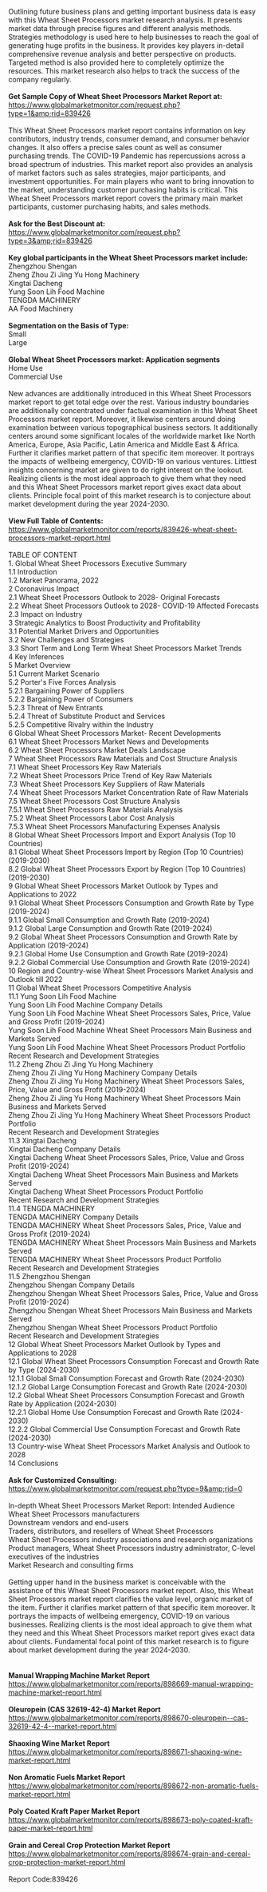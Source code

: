 Outlining future business plans and getting important business data is easy with this Wheat Sheet Processors market research analysis. It presents market data through precise figures and different analysis methods. Strategies methodology is used here to help businesses to reach the goal of generating huge profits in the business. It provides key players in-detail comprehensive revenue analysis and better perspective on products. Targeted method is also provided here to completely optimize the resources. This market research also helps to track the success of the company regularly. <br /><br /><strong>Get Sample Copy of Wheat Sheet Processors Market Report at:</strong><br /><a href="https://www.globalmarketmonitor.com/request.php?type=1&amp;rid=839426">https://www.globalmarketmonitor.com/request.php?type=1&amp;rid=839426</a><br /><br />This Wheat Sheet Processors market report contains information on key contributors, industry trends, consumer demand, and consumer behavior changes. It also offers a precise sales count as well as consumer purchasing trends. The COVID-19 Pandemic has repercussions across a broad spectrum of industries. This market report also provides an analysis of market factors such as sales strategies, major participants, and investment opportunities. For main players who want to bring innovation to the market, understanding customer purchasing habits is critical. This Wheat Sheet Processors market report covers the primary main market participants, customer purchasing habits, and sales methods. <br /><br /><strong>Ask for the Best Discount at:</strong><br /><a href="https://www.globalmarketmonitor.com/request.php?type=3&amp;rid=839426">https://www.globalmarketmonitor.com/request.php?type=3&amp;rid=839426</a><br /><br /><strong>Key global participants in the Wheat Sheet Processors market include:</strong><br /> Zhengzhou Shengan <br />Zheng Zhou Zi Jing Yu Hong Machinery <br />Xingtai Dacheng <br />Yung Soon Lih Food Machine <br />TENGDA MACHINERY <br />AA Food Machinery <br /><br /><strong>Segmentation on the Basis of Type:</strong><br />Small <br />Large <br /><br /><strong>Global Wheat Sheet Processors market: Application segments</strong><br />Home Use <br />Commercial Use <br /><br />New advances are additionally introduced in this Wheat Sheet Processors market report to get total edge over the rest. Various industry boundaries are additionally concentrated under factual examination in this Wheat Sheet Processors market report. Moreover, it likewise centers around doing examination between various topographical business sectors. It additionally centers around some significant locales of the worldwide market like North America, Europe, Asia Pacific, Latin America and Middle East &amp; Africa. Further it clarifies market pattern of that specific item moreover. It portrays the impacts of wellbeing emergency, COVID-19 on various ventures. Littlest insights concerning market are given to do right interest on the lookout. Realizing clients is the most ideal approach to give them what they need and this Wheat Sheet Processors market report gives exact data about clients. Principle focal point of this market research is to conjecture about market development during the year 2024-2030.<br /><br /><strong>View Full Table of Contents:</strong><br /><a href="https://www.globalmarketmonitor.com/reports/839426-wheat-sheet-processors-market-report.html">https://www.globalmarketmonitor.com/reports/839426-wheat-sheet-processors-market-report.html</a><br /><br />TABLE OF CONTENT<br />1. Global Wheat Sheet Processors Executive Summary<br />1.1 Introduction<br />1.2 Market Panorama, 2022<br />2 Coronavirus Impact<br />2.1 Wheat Sheet Processors Outlook to 2028- Original Forecasts<br />2.2 Wheat Sheet Processors Outlook to 2028- COVID-19 Affected Forecasts<br />2.3 Impact on Industry<br />3 Strategic Analytics to Boost Productivity and Profitability<br />3.1 Potential Market Drivers and Opportunities<br />3.2 New Challenges and Strategies<br />3.3 Short Term and Long Term Wheat Sheet Processors Market Trends<br />4 Key Inferences<br />5 Market Overview<br />5.1 Current Market Scenario<br />5.2 Porter's Five Forces Analysis<br />5.2.1 Bargaining Power of Suppliers<br />5.2.2 Bargaining Power of Consumers<br />5.2.3 Threat of New Entrants<br />5.2.4 Threat of Substitute Product and Services<br />5.2.5 Competitive Rivalry within the Industry<br />6 Global Wheat Sheet Processors Market- Recent Developments<br />6.1 Wheat Sheet Processors Market News and Developments<br />6.2 Wheat Sheet Processors Market Deals Landscape<br />7 Wheat Sheet Processors Raw Materials and Cost Structure Analysis<br />7.1 Wheat Sheet Processors Key Raw Materials<br />7.2 Wheat Sheet Processors Price Trend of Key Raw Materials<br />7.3 Wheat Sheet Processors Key Suppliers of Raw Materials<br />7.4 Wheat Sheet Processors Market Concentration Rate of Raw Materials<br />7.5 Wheat Sheet Processors Cost Structure Analysis<br />7.5.1 Wheat Sheet Processors Raw Materials Analysis<br />7.5.2 Wheat Sheet Processors Labor Cost Analysis<br />7.5.3 Wheat Sheet Processors Manufacturing Expenses Analysis<br />8 Global Wheat Sheet Processors Import and Export Analysis (Top 10 Countries)<br />8.1 Global Wheat Sheet Processors Import by Region (Top 10 Countries) (2019-2030)<br />8.2 Global Wheat Sheet Processors Export by Region (Top 10 Countries) (2019-2030)<br />9 Global Wheat Sheet Processors Market Outlook by Types and Applications to 2022<br />9.1 Global Wheat Sheet Processors Consumption and Growth Rate by Type (2019-2024)<br />9.1.1 Global Small Consumption and Growth Rate (2019-2024)<br />9.1.2 Global Large Consumption and Growth Rate (2019-2024)<br />9.2 Global Wheat Sheet Processors Consumption and Growth Rate by Application (2019-2024)<br />9.2.1  Global Home Use Consumption and Growth Rate (2019-2024)<br />9.2.2  Global Commercial Use Consumption and Growth Rate (2019-2024)<br />10 Region and Country-wise Wheat Sheet Processors Market Analysis and Outlook till 2022<br />11 Global Wheat Sheet Processors Competitive Analysis<br />11.1 Yung Soon Lih Food Machine<br />Yung Soon Lih Food Machine Company Details<br />Yung Soon Lih Food Machine Wheat Sheet Processors Sales, Price, Value and Gross Profit (2019-2024)<br />Yung Soon Lih Food Machine Wheat Sheet Processors Main Business and Markets Served<br />Yung Soon Lih Food Machine Wheat Sheet Processors Product Portfolio<br />Recent Research and Development Strategies<br />11.2 Zheng Zhou Zi Jing Yu Hong Machinery<br />Zheng Zhou Zi Jing Yu Hong Machinery Company Details<br />Zheng Zhou Zi Jing Yu Hong Machinery Wheat Sheet Processors Sales, Price, Value and Gross Profit (2019-2024)<br />Zheng Zhou Zi Jing Yu Hong Machinery Wheat Sheet Processors Main Business and Markets Served<br />Zheng Zhou Zi Jing Yu Hong Machinery Wheat Sheet Processors Product Portfolio<br />Recent Research and Development Strategies<br />11.3 Xingtai Dacheng<br />Xingtai Dacheng Company Details<br />Xingtai Dacheng Wheat Sheet Processors Sales, Price, Value and Gross Profit (2019-2024)<br />Xingtai Dacheng Wheat Sheet Processors Main Business and Markets Served<br />Xingtai Dacheng Wheat Sheet Processors Product Portfolio<br />Recent Research and Development Strategies<br />11.4 TENGDA MACHINERY<br />TENGDA MACHINERY Company Details<br />TENGDA MACHINERY Wheat Sheet Processors Sales, Price, Value and Gross Profit (2019-2024)<br />TENGDA MACHINERY Wheat Sheet Processors Main Business and Markets Served<br />TENGDA MACHINERY Wheat Sheet Processors Product Portfolio<br />Recent Research and Development Strategies<br />11.5 Zhengzhou Shengan<br />Zhengzhou Shengan Company Details<br />Zhengzhou Shengan Wheat Sheet Processors Sales, Price, Value and Gross Profit (2019-2024)<br />Zhengzhou Shengan Wheat Sheet Processors Main Business and Markets Served<br />Zhengzhou Shengan Wheat Sheet Processors Product Portfolio<br />Recent Research and Development Strategies<br />12 Global Wheat Sheet Processors Market Outlook by Types and Applications to 2028<br />12.1 Global Wheat Sheet Processors Consumption Forecast and Growth Rate by Type (2024-2030)<br />12.1.1 Global Small Consumption Forecast and Growth Rate (2024-2030)<br />12.1.2 Global Large Consumption Forecast and Growth Rate (2024-2030)<br />12.2 Global Wheat Sheet Processors Consumption Forecast and Growth Rate by Application (2024-2030)<br />12.2.1 Global Home Use Consumption Forecast and Growth Rate (2024-2030)<br />12.2.2 Global Commercial Use Consumption Forecast and Growth Rate (2024-2030)<br />13 Country-wise Wheat Sheet Processors Market Analysis and Outlook to 2028<br />14 Conclusions<br /><br /><strong>Ask for Customized Consulting:</strong><br /><a href="https://www.globalmarketmonitor.com/request.php?type=9&amp;rid=0">https://www.globalmarketmonitor.com/request.php?type=9&amp;rid=0</a><br /><br />In-depth Wheat Sheet Processors Market Report: Intended Audience<br />Wheat Sheet Processors manufacturers<br />Downstream vendors and end-users<br />Traders, distributors, and resellers of Wheat Sheet Processors<br />Wheat Sheet Processors industry associations and research organizations<br />Product managers, Wheat Sheet Processors industry administrator, C-level executives of the industries<br />Market Research and consulting firms<br /><br />Getting upper hand in the business market is conceivable with the assistance of this Wheat Sheet Processors market report. Also, this Wheat Sheet Processors market report clarifies the value level, organic market of the item. Further it clarifies market pattern of that specific item moreover. It portrays the impacts of wellbeing emergency, COVID-19 on various businesses. Realizing clients is the most ideal approach to give them what they need and this Wheat Sheet Processors market report gives exact data about clients. Fundamental focal point of this market research is to figure about market development during the year 2024-2030.<br /><br /><strong><br /></strong><strong>Manual Wrapping Machine Market Report</strong><br /><a href="https://www.globalmarketmonitor.com/reports/898669-manual-wrapping-machine-market-report.html">https://www.globalmarketmonitor.com/reports/898669-manual-wrapping-machine-market-report.html</a><br /><br /><strong>Oleuropein (CAS 32619-42-4) Market Report</strong><br /><a href="https://www.globalmarketmonitor.com/reports/898670-oleuropein--cas-32619-42-4--market-report.html">https://www.globalmarketmonitor.com/reports/898670-oleuropein--cas-32619-42-4--market-report.html</a><br /><br /><strong>Shaoxing Wine Market Report</strong><br /><a href="https://www.globalmarketmonitor.com/reports/898671-shaoxing-wine-market-report.html">https://www.globalmarketmonitor.com/reports/898671-shaoxing-wine-market-report.html</a><br /><br /><strong>Non Aromatic Fuels Market Report</strong><br /><a href="https://www.globalmarketmonitor.com/reports/898672-non-aromatic-fuels-market-report.html">https://www.globalmarketmonitor.com/reports/898672-non-aromatic-fuels-market-report.html</a><br /><br /><strong>Poly Coated Kraft Paper Market Report</strong><br /><a href="https://www.globalmarketmonitor.com/reports/898673-poly-coated-kraft-paper-market-report.html">https://www.globalmarketmonitor.com/reports/898673-poly-coated-kraft-paper-market-report.html</a><br /><br /><strong>Grain and Cereal Crop Protection Market Report</strong><br /><a href="https://www.globalmarketmonitor.com/reports/898674-grain-and-cereal-crop-protection-market-report.html">https://www.globalmarketmonitor.com/reports/898674-grain-and-cereal-crop-protection-market-report.html</a><br /><br />Report Code:839426</p>
